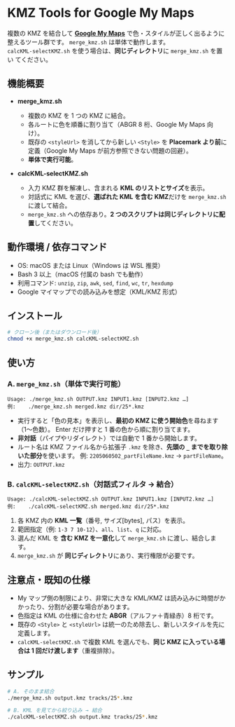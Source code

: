 # KMZ Tools for Google My Maps

複数の KMZ を結合して **[Google My Maps](https://mymaps.google.com)** で色・スタイルが正しく出るように整えるツール群です。
`merge_kmz.sh` は単体で動作します。  
`calcKML-selectKMZ.sh` を使う場合は、**同じディレクトリ**に `merge_kmz.sh` を置い
てください。

## 機能概要

- **merge_kmz.sh**

  - 複数の KMZ を 1 つの KMZ に結合。
  - 各ルートに色を順番に割り当て（ABGR 8 桁、Google My Maps 向け）。
  - 既存の `<styleUrl>` を消してから新しい `<Style>` を **Placemark より前**に定義（Google My Maps が前方参照できない問題の回避）。
  - **単体で実行可能**。

- **calcKML-selectKMZ.sh**
  - 入力 KMZ 群を解凍し、含まれる **KML のリストとサイズ**を表示。
  - 対話式に KML を選び、**選ばれた KML を含む KMZ**だけを `merge_kmz.sh` に渡して結合。
  - `merge_kmz.sh` への依存あり。**2 つのスクリプトは同じディレクトリに配置**してください。

## 動作環境 / 依存コマンド

- OS: macOS または Linux（Windows は WSL 推奨）
- Bash 3 以上（macOS 付属の bash でも動作）
- 利用コマンド: `unzip`, `zip`, `awk`, `sed`, `find`, `wc`, `tr`, `hexdump`
- Google マイマップでの読み込みを想定（KML/KMZ 形式）

## インストール

```bash
# クローン後（またはダウンロード後）
chmod +x merge_kmz.sh calcKML-selectKMZ.sh
```

## 使い方

### A. `merge_kmz.sh`（単体で実行可能）

```
Usage: ./merge_kmz.sh OUTPUT.kmz INPUT1.kmz [INPUT2.kmz …]
例:    ./merge_kmz.sh merged.kmz dir/25*.kmz
```

- 実行すると「色の見本」を表示し、**最初の KMZ に使う開始色**を尋ねます（1〜色数）。
  Enter だけ押すと 1 番の色から順に割り当てます。
- **非対話**（パイプやリダイレクト）では自動で 1 番から開始します。
- ルート名は KMZ ファイル名から拡張子 `.kmz` を除き、**先頭の `_` までを取り除いた部分**を使います。
  例: `2205060502_partFileName.kmz` → `partFileName`。
- 出力: `OUTPUT.kmz`

### B. `calcKML-selectKMZ.sh`（対話式フィルタ → 結合）

```
Usage: ./calcKML-selectKMZ.sh OUTPUT.kmz INPUT1.kmz [INPUT2.kmz …]
例:    ./calcKML-selectKMZ.sh merged.kmz dir/25*.kmz
```

1. 各 KMZ 内の **KML 一覧**（番号, サイズ\[bytes], パス）を表示。
2. 範囲指定（例: `1-3 7 10-12`）、`all`、`list`、`q` に対応。
3. 選んだ KML を **含む KMZ を一意化**して `merge_kmz.sh` に渡し、結合します。
4. `merge_kmz.sh` が **同じディレクトリ**にあり、実行権限が必要です。

## 注意点・既知の仕様

- My マップ側の制限により、非常に大きな KML/KMZ は読み込みに時間がかかったり、分割が必要な場合があります。
- 色指定は KML の仕様に合わせた **ABGR**（アルファ＋青緑赤）8 桁です。
- 既存の `<Style>` と `<styleUrl>` は統一のため除去し、新しいスタイルを先に定義します。
- `calcKML-selectKMZ.sh` で複数 KML を選んでも、**同じ KMZ に入っている場合は 1 回だけ渡します**（重複排除）。

## サンプル

```bash
# A. そのまま結合
./merge_kmz.sh output.kmz tracks/25*.kmz

# B. KML を見てから絞り込み → 結合
./calcKML-selectKMZ.sh output.kmz tracks/25*.kmz
```
